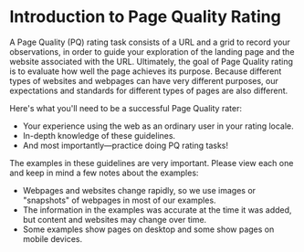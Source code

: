 # Introduction to Page Quality Rating

A Page Quality (PQ) rating task consists of a URL and a grid to record your observations, in order to guide your exploration of the landing page and the website associated with the URL. Ultimately, the goal of Page Quality rating is to evaluate how well the page achieves its purpose. Because different types of websites and webpages can have very different purposes, our expectations and standards for different types of pages are also different.

Here's what you'll need to be a successful Page Quality rater:

- Your experience using the web as an ordinary user in your rating locale.
- In-depth knowledge of these guidelines.
- And most importantly—practice doing PQ rating tasks!

The examples in these guidelines are very important. Please view each one and keep in mind a few notes about the examples:

- Webpages and websites change rapidly, so we use images or "snapshots" of webpages in most of our examples.
- The information in the examples was accurate at the time it was added, but content and websites may change over time.
- Some examples show pages on desktop and some show pages on mobile devices.
